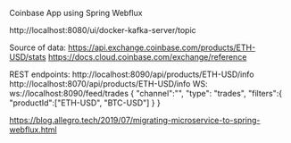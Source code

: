 Coinbase App using Spring Webflux

http://localhost:8080/ui/docker-kafka-server/topic

Source of data: https://api.exchange.coinbase.com/products/ETH-USD/stats
https://docs.cloud.coinbase.com/exchange/reference

REST endpoints:
http://localhost:8090/api/products/ETH-USD/info
http://localhost:8070/api/products/ETH-USD/info
WS:
ws://localhost:8090/feed/trades
{
"channel":"",
"type": "trades",
"filters":{
"productId":["ETH-USD", "BTC-USD"]
}
}

https://blog.allegro.tech/2019/07/migrating-microservice-to-spring-webflux.html
